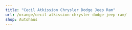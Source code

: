 ```yaml
---
title: "Cecil Atkission Chrysler Dodge Jeep Ram"
url: /orange/cecil-atkission-chrysler-dodge-jeep-ram/
shop: Autohaus
---
```

